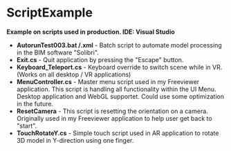 # ScriptExample
**Example on scripts used in production. IDE: Visual Studio**
* **AutorunTest003.bat /.xml** - Batch script to automate model processing in the BIM software "Solibri". 
* **Exit.cs** - Quit application by pressing the "Escape" button.
* **Keyboard_Teleport.cs** - Keyboard override to switch scene while in VR. (Works on all desktop / VR applications)
* **MenuController.cs** - Master menu script used in my Freeviewer application. This script is handling all functionality within the UI Menu. Desktop application and WebGL supportet. Could use some optimization in the future. 
* **ResetCamera** - This script is resetting the orientation on a camera. Originally used in my Freeviewer application to help user get back to "start". 
* **TouchRotateY.cs** - Simple touch script used in AR application to rotate 3D model in Y-direction using one finger. 
